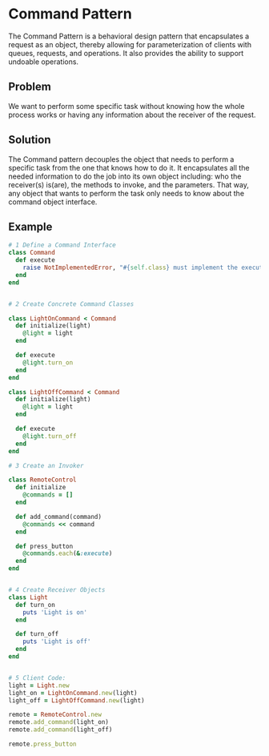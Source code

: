 # Command Pattern
The Command Pattern is a behavioral design pattern that encapsulates a request as an object, thereby allowing for parameterization of clients with queues, requests, and operations. It also provides the ability to support undoable operations.

## Problem
We want to perform some specific task without knowing how the whole process works or having any information about the receiver of the request.

## Solution
The Command pattern decouples the object that needs to perform a specific task from the one that knows how to do it. It encapsulates all the needed information to do the job into its own object including: who the receiver(s) is(are), the methods to invoke, and the parameters. That way, any object that wants to perform the task only needs to know about the command object interface.

## Example


```ruby
# 1 Define a Command Interface
class Command
  def execute
    raise NotImplementedError, "#{self.class} must implement the execute method"
  end
end


# 2 Create Concrete Command Classes

class LightOnCommand < Command
  def initialize(light)
    @light = light
  end

  def execute
    @light.turn_on
  end
end

class LightOffCommand < Command
  def initialize(light)
    @light = light
  end

  def execute
    @light.turn_off
  end
end

# 3 Create an Invoker

class RemoteControl
  def initialize
    @commands = []
  end

  def add_command(command)
    @commands << command
  end

  def press_button
    @commands.each(&:execute)
  end
end


# 4 Create Receiver Objects
class Light
  def turn_on
    puts 'Light is on'
  end

  def turn_off
    puts 'Light is off'
  end
end


# 5 Client Code:
light = Light.new
light_on = LightOnCommand.new(light)
light_off = LightOffCommand.new(light)

remote = RemoteControl.new
remote.add_command(light_on)
remote.add_command(light_off)

remote.press_button
```
